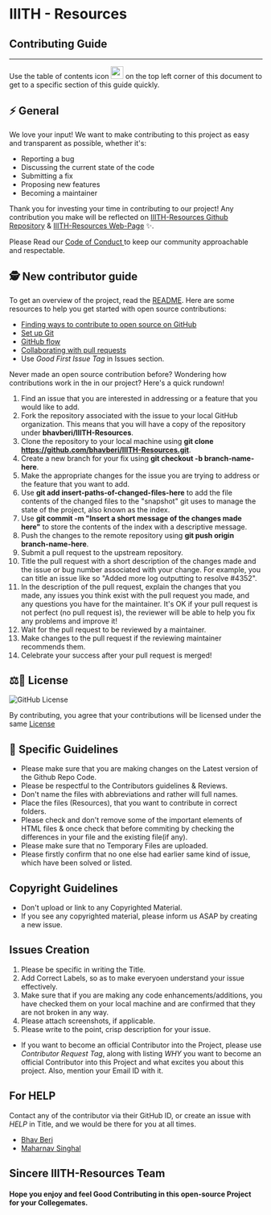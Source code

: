 # IIITH - Resources
## Contributing Guide
---
Use the table of contents icon <img src="https://github.com/github/docs/raw/6670ab29a93322b8200307e54bdc45fc296f8003/assets/images/table-of-contents.png" width="25" height="25" /> on the top left corner of this document to get to a specific section of this guide quickly.

## ⚡ General
We love your input! We want to make contributing to this project as easy and transparent as possible, whether it's:

- Reporting a bug
- Discussing the current state of the code
- Submitting a fix
- Proposing new features
- Becoming a maintainer


Thank you for investing your time in contributing to our project! Any contribution you make will be reflected on 
[IIITH-Resources Github Repository](https://github.com/bhavberi/IIITH-Resources) & 
[IIITH-Resources Web-Page](https://bhavberi.github.io/IIITH-Resources/) :sparkles:. 

Please Read our [ Code of Conduct ](./CODE_OF_CONDUCT.md) to keep our community approachable and respectable.

## 🕵️ New contributor guide

To get an overview of the project, read the [README](README.md). Here are some resources to help you get started with open source contributions:

- [Finding ways to contribute to open source on GitHub](https://docs.github.com/en/get-started/exploring-projects-on-github/finding-ways-to-contribute-to-open-source-on-github)
- [Set up Git](https://docs.github.com/en/get-started/quickstart/set-up-git)
- [GitHub flow](https://docs.github.com/en/get-started/quickstart/github-flow)
- [Collaborating with pull requests](https://docs.github.com/en/github/collaborating-with-pull-requests)
- Use _Good First Issue Tag_ in Issues section.

<p>Never made an open source contribution before? Wondering how contributions work in the in our project? Here's a quick rundown!</p>

<ol><li>Find an issue that you are interested in addressing or a feature that you would like to add.</li>
	<li>Fork the repository associated with the issue to your local GitHub organization. This means that you will have a copy of the repository under <strong>bhavberi/IIITH-Resources</strong>.</li>
	<li>Clone the repository to your local machine using <strong>git clone <a href="https://github.com/bhavberi/IIITH-Resources.git">https://github.com/bhavberi/IIITH-Resources.git</a></strong>.</li>
	<li>Create a new branch for your fix using <strong>git checkout -b branch-name-here</strong>.</li>
	<li>Make the appropriate changes for the issue you are trying to address or the feature that you want to add.</li>
	<li>Use <strong>git add insert-paths-of-changed-files-here</strong> to add the file contents of the changed files to the "snapshot" git uses to manage the state of the project, also known as the index.</li>
	<li>Use <strong>git commit -m "Insert a short message of the changes made here"</strong> to store the contents of the index with a descriptive message.</li>
	<li>Push the changes to the remote repository using <strong>git push origin branch-name-here</strong>.</li>
	<li>Submit a pull request to the upstream repository.</li>
	<li>Title the pull request with a short description of the changes made and the issue or bug number associated with your change. For example, you can title an issue like so "Added more log outputting to resolve #4352".</li>
	<li>In the description of the pull request, explain the changes that you made, any issues you think exist with the pull request you made, and any questions you have for the maintainer. It's OK if your pull request is not perfect (no pull request is), the reviewer will be able to help you fix any problems and improve it!</li>
	<li>Wait for the pull request to be reviewed by a maintainer.</li>
	<li>Make changes to the pull request if the reviewing maintainer recommends them.</li>
	<li>Celebrate your success after your pull request is merged!</li>
</ol>

## ⚖️📝 **License**
![GitHub License](https://img.shields.io/github/license/bhavberi/IIITH-Resources?label=License&style=plastic&logo=Github)

By contributing, you agree that your contributions will be licensed under the same [License](../LICENSE.md)

## 📝 Specific Guidelines
- Please make sure that you are making changes on the Latest version of the Github Repo Code.
- Please be respectful to the Contributors guidelines & Reviews.
- Don't name the files with abbreviations and rather will full names.
- Place the files (Resources), that you want to contribute in correct folders.
- Please check and don't remove some of the important elements of HTML files & once check that before commiting by checking the differences in your file and the existing file(if any).
- Please make sure that no Temporary Files are uploaded.
- Please firstly confirm that no one else had earlier same kind of issue, which have been solved or listed.

## Copyright Guidelines
- Don't upload or link to any Copyrighted Material.
- If you see any copyrighted material, please inform us ASAP by creating a new issue.

## Issues Creation
1. Please be specific in writing the Title.
2. Add Correct Labels, so as to make everyoen understand your issue effectively.
3. Make sure that if you are making any code enhancements/additions, you have checked them on your local machine and are confirmed that they are not broken in any way.
4. Please attach screenshots, if applicable.
5. Please write to the point, crisp description for your issue.
- If you want to become an official Contributor into the Project, please use _Contributor Request Tag_, along with listing _WHY_ you want to become an official Contributor into this Project and what excites you about this project. Also, mention your Email ID with it.

## For HELP
Contact any of the contributor via their GitHub ID, or create an issue with _HELP_ in Title, and we would be there for you at all times.
- [Bhav Beri](https://github.com/bhavberi)
- [Maharnav Singhal](https://github.com/MaharnavS)

## **Sincere IIITH-Resources Team**
#### Hope you enjoy and feel Good Contributing in this open-source Project for your Collegemates.
